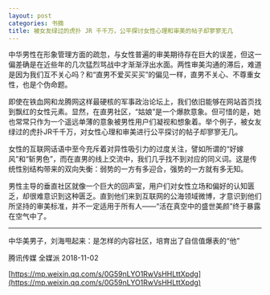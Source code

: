 ```yaml
---
layout: post
categories: 书摘
title: 被女友绿过的虎扑 JR 千千万，公平探讨女性心理和审美的帖子却寥寥无几
---
```


中华男性在形象管理方面的疏忽，与女性普遍的审美期待存在巨大的误差，但这一偏差确是在近些年的几次猛烈骂战中才渐渐浮出水面。两性审美沟通的滞后，难道是因为我们互不关心吗？和“直男不爱买买买”的偏见一样，直男不关心、不尊重女性，也是个伪命题。

即使在铁血网和龙腾网这样最硬核的军事政治论坛上，我们依旧能够在网站首页找到飘红的女性元素。显然，在直男社区，“姑娘”是一个爆款意象。但可惜的是，她也常常只作为一个遥远单薄的意象被男性用户们凝视和想象着。举个例子，被女友绿过的虎扑JR千千万，对女性心理和审美进行公平探讨的帖子却寥寥无几。

女性的互联网话语中至今充斥着对异性吸引力的过度关注，譬如所谓的“好嫁风”和“斩男色”，而在直男的线上交流中，我们几乎找不到对应的同义词。这是传统性别结构带来的双向失衡：弱势的一方有多迎合，强势的一方就有多无知。

男性主导的垂直社区就像一个巨大的回声室，用户们对女性立场和偏好的认知匮乏，却很难意识到这种匮乏。直到他们来到互联网的公海领域微博，才意识到他们所坚持的审美标准，并不一定适用于所有人——“活在真空中的盛世美颜”终于暴露在空气中了。

---

中华美男子，刘海甩起来：是怎样的内容社区，培育出了自信值爆表的“他”

腾讯传媒  全媒派  2018-11-02

[https://mp.weixin.qq.com/s/0G59nLYO1RwVsHHLttXpdg](https://mp.weixin.qq.com/s/0G59nLYO1RwVsHHLttXpdg)